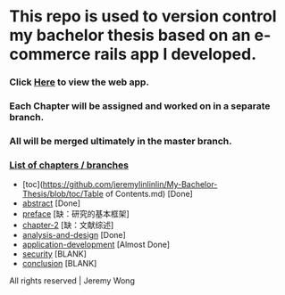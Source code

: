 # This repo is used to version control my bachelor thesis based on an e-commerce rails app I developed.

### Click [Here](http://jeremylinstore.herokuapp.com/) to view the web app.

### Each Chapter will be assigned and worked on in a separate branch.

### All will be merged ultimately in the master branch.

### [List of chapters / branches](https://github.com/jeremylinlinlin/My-Bachelor-Thesis/branches/active)

* [toc](https://github.com/jeremylinlinlin/My-Bachelor-Thesis/blob/toc/Table of Contents.md) [Done]
* [abstract](https://github.com/jeremylinlinlin/My-Bachelor-Thesis/blob/abstract/abstract.md) [Done]
* [preface](https://github.com/jeremylinlinlin/My-Bachelor-Thesis/blob/preface/preface.md) [缺：研究的基本框架]
* [chapter-2](https://github.com/jeremylinlinlin/My-Bachelor-Thesis/blob/chapter-2/chapter-2.md) [缺：文献综述]
* [analysis-and-design](https://github.com/jeremylinlinlin/My-Bachelor-Thesis/blob/analysis-and-design/analysis-and-design.md) [Done]
* [application-development](https://github.com/jeremylinlinlin/My-Bachelor-Thesis/blob/application-developement/application-developement.md) [Almost Done]
* [security](https://github.com/jeremylinlinlin/My-Bachelor-Thesis/blob/security/security.md) [BLANK]
* [conclusion](https://github.com/jeremylinlinlin/My-Bachelor-Thesis/blob/conclusion/conclusion.md) [BLANK]




All rights reserved | Jeremy Wong